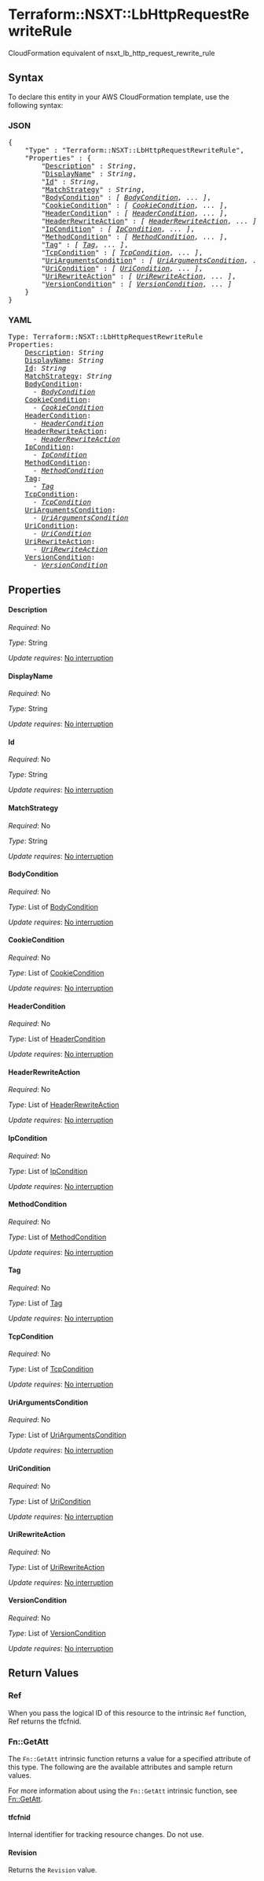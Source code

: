 # Terraform::NSXT::LbHttpRequestRewriteRule

CloudFormation equivalent of nsxt_lb_http_request_rewrite_rule

## Syntax

To declare this entity in your AWS CloudFormation template, use the following syntax:

### JSON

<pre>
{
    "Type" : "Terraform::NSXT::LbHttpRequestRewriteRule",
    "Properties" : {
        "<a href="#description" title="Description">Description</a>" : <i>String</i>,
        "<a href="#displayname" title="DisplayName">DisplayName</a>" : <i>String</i>,
        "<a href="#id" title="Id">Id</a>" : <i>String</i>,
        "<a href="#matchstrategy" title="MatchStrategy">MatchStrategy</a>" : <i>String</i>,
        "<a href="#bodycondition" title="BodyCondition">BodyCondition</a>" : <i>[ <a href="bodycondition.md">BodyCondition</a>, ... ]</i>,
        "<a href="#cookiecondition" title="CookieCondition">CookieCondition</a>" : <i>[ <a href="cookiecondition.md">CookieCondition</a>, ... ]</i>,
        "<a href="#headercondition" title="HeaderCondition">HeaderCondition</a>" : <i>[ <a href="headercondition.md">HeaderCondition</a>, ... ]</i>,
        "<a href="#headerrewriteaction" title="HeaderRewriteAction">HeaderRewriteAction</a>" : <i>[ <a href="headerrewriteaction.md">HeaderRewriteAction</a>, ... ]</i>,
        "<a href="#ipcondition" title="IpCondition">IpCondition</a>" : <i>[ <a href="ipcondition.md">IpCondition</a>, ... ]</i>,
        "<a href="#methodcondition" title="MethodCondition">MethodCondition</a>" : <i>[ <a href="methodcondition.md">MethodCondition</a>, ... ]</i>,
        "<a href="#tag" title="Tag">Tag</a>" : <i>[ <a href="tag.md">Tag</a>, ... ]</i>,
        "<a href="#tcpcondition" title="TcpCondition">TcpCondition</a>" : <i>[ <a href="tcpcondition.md">TcpCondition</a>, ... ]</i>,
        "<a href="#uriargumentscondition" title="UriArgumentsCondition">UriArgumentsCondition</a>" : <i>[ <a href="uriargumentscondition.md">UriArgumentsCondition</a>, ... ]</i>,
        "<a href="#uricondition" title="UriCondition">UriCondition</a>" : <i>[ <a href="uricondition.md">UriCondition</a>, ... ]</i>,
        "<a href="#urirewriteaction" title="UriRewriteAction">UriRewriteAction</a>" : <i>[ <a href="urirewriteaction.md">UriRewriteAction</a>, ... ]</i>,
        "<a href="#versioncondition" title="VersionCondition">VersionCondition</a>" : <i>[ <a href="versioncondition.md">VersionCondition</a>, ... ]</i>
    }
}
</pre>

### YAML

<pre>
Type: Terraform::NSXT::LbHttpRequestRewriteRule
Properties:
    <a href="#description" title="Description">Description</a>: <i>String</i>
    <a href="#displayname" title="DisplayName">DisplayName</a>: <i>String</i>
    <a href="#id" title="Id">Id</a>: <i>String</i>
    <a href="#matchstrategy" title="MatchStrategy">MatchStrategy</a>: <i>String</i>
    <a href="#bodycondition" title="BodyCondition">BodyCondition</a>: <i>
      - <a href="bodycondition.md">BodyCondition</a></i>
    <a href="#cookiecondition" title="CookieCondition">CookieCondition</a>: <i>
      - <a href="cookiecondition.md">CookieCondition</a></i>
    <a href="#headercondition" title="HeaderCondition">HeaderCondition</a>: <i>
      - <a href="headercondition.md">HeaderCondition</a></i>
    <a href="#headerrewriteaction" title="HeaderRewriteAction">HeaderRewriteAction</a>: <i>
      - <a href="headerrewriteaction.md">HeaderRewriteAction</a></i>
    <a href="#ipcondition" title="IpCondition">IpCondition</a>: <i>
      - <a href="ipcondition.md">IpCondition</a></i>
    <a href="#methodcondition" title="MethodCondition">MethodCondition</a>: <i>
      - <a href="methodcondition.md">MethodCondition</a></i>
    <a href="#tag" title="Tag">Tag</a>: <i>
      - <a href="tag.md">Tag</a></i>
    <a href="#tcpcondition" title="TcpCondition">TcpCondition</a>: <i>
      - <a href="tcpcondition.md">TcpCondition</a></i>
    <a href="#uriargumentscondition" title="UriArgumentsCondition">UriArgumentsCondition</a>: <i>
      - <a href="uriargumentscondition.md">UriArgumentsCondition</a></i>
    <a href="#uricondition" title="UriCondition">UriCondition</a>: <i>
      - <a href="uricondition.md">UriCondition</a></i>
    <a href="#urirewriteaction" title="UriRewriteAction">UriRewriteAction</a>: <i>
      - <a href="urirewriteaction.md">UriRewriteAction</a></i>
    <a href="#versioncondition" title="VersionCondition">VersionCondition</a>: <i>
      - <a href="versioncondition.md">VersionCondition</a></i>
</pre>

## Properties

#### Description

_Required_: No

_Type_: String

_Update requires_: [No interruption](https://docs.aws.amazon.com/AWSCloudFormation/latest/UserGuide/using-cfn-updating-stacks-update-behaviors.html#update-no-interrupt)

#### DisplayName

_Required_: No

_Type_: String

_Update requires_: [No interruption](https://docs.aws.amazon.com/AWSCloudFormation/latest/UserGuide/using-cfn-updating-stacks-update-behaviors.html#update-no-interrupt)

#### Id

_Required_: No

_Type_: String

_Update requires_: [No interruption](https://docs.aws.amazon.com/AWSCloudFormation/latest/UserGuide/using-cfn-updating-stacks-update-behaviors.html#update-no-interrupt)

#### MatchStrategy

_Required_: No

_Type_: String

_Update requires_: [No interruption](https://docs.aws.amazon.com/AWSCloudFormation/latest/UserGuide/using-cfn-updating-stacks-update-behaviors.html#update-no-interrupt)

#### BodyCondition

_Required_: No

_Type_: List of <a href="bodycondition.md">BodyCondition</a>

_Update requires_: [No interruption](https://docs.aws.amazon.com/AWSCloudFormation/latest/UserGuide/using-cfn-updating-stacks-update-behaviors.html#update-no-interrupt)

#### CookieCondition

_Required_: No

_Type_: List of <a href="cookiecondition.md">CookieCondition</a>

_Update requires_: [No interruption](https://docs.aws.amazon.com/AWSCloudFormation/latest/UserGuide/using-cfn-updating-stacks-update-behaviors.html#update-no-interrupt)

#### HeaderCondition

_Required_: No

_Type_: List of <a href="headercondition.md">HeaderCondition</a>

_Update requires_: [No interruption](https://docs.aws.amazon.com/AWSCloudFormation/latest/UserGuide/using-cfn-updating-stacks-update-behaviors.html#update-no-interrupt)

#### HeaderRewriteAction

_Required_: No

_Type_: List of <a href="headerrewriteaction.md">HeaderRewriteAction</a>

_Update requires_: [No interruption](https://docs.aws.amazon.com/AWSCloudFormation/latest/UserGuide/using-cfn-updating-stacks-update-behaviors.html#update-no-interrupt)

#### IpCondition

_Required_: No

_Type_: List of <a href="ipcondition.md">IpCondition</a>

_Update requires_: [No interruption](https://docs.aws.amazon.com/AWSCloudFormation/latest/UserGuide/using-cfn-updating-stacks-update-behaviors.html#update-no-interrupt)

#### MethodCondition

_Required_: No

_Type_: List of <a href="methodcondition.md">MethodCondition</a>

_Update requires_: [No interruption](https://docs.aws.amazon.com/AWSCloudFormation/latest/UserGuide/using-cfn-updating-stacks-update-behaviors.html#update-no-interrupt)

#### Tag

_Required_: No

_Type_: List of <a href="tag.md">Tag</a>

_Update requires_: [No interruption](https://docs.aws.amazon.com/AWSCloudFormation/latest/UserGuide/using-cfn-updating-stacks-update-behaviors.html#update-no-interrupt)

#### TcpCondition

_Required_: No

_Type_: List of <a href="tcpcondition.md">TcpCondition</a>

_Update requires_: [No interruption](https://docs.aws.amazon.com/AWSCloudFormation/latest/UserGuide/using-cfn-updating-stacks-update-behaviors.html#update-no-interrupt)

#### UriArgumentsCondition

_Required_: No

_Type_: List of <a href="uriargumentscondition.md">UriArgumentsCondition</a>

_Update requires_: [No interruption](https://docs.aws.amazon.com/AWSCloudFormation/latest/UserGuide/using-cfn-updating-stacks-update-behaviors.html#update-no-interrupt)

#### UriCondition

_Required_: No

_Type_: List of <a href="uricondition.md">UriCondition</a>

_Update requires_: [No interruption](https://docs.aws.amazon.com/AWSCloudFormation/latest/UserGuide/using-cfn-updating-stacks-update-behaviors.html#update-no-interrupt)

#### UriRewriteAction

_Required_: No

_Type_: List of <a href="urirewriteaction.md">UriRewriteAction</a>

_Update requires_: [No interruption](https://docs.aws.amazon.com/AWSCloudFormation/latest/UserGuide/using-cfn-updating-stacks-update-behaviors.html#update-no-interrupt)

#### VersionCondition

_Required_: No

_Type_: List of <a href="versioncondition.md">VersionCondition</a>

_Update requires_: [No interruption](https://docs.aws.amazon.com/AWSCloudFormation/latest/UserGuide/using-cfn-updating-stacks-update-behaviors.html#update-no-interrupt)

## Return Values

### Ref

When you pass the logical ID of this resource to the intrinsic `Ref` function, Ref returns the tfcfnid.

### Fn::GetAtt

The `Fn::GetAtt` intrinsic function returns a value for a specified attribute of this type. The following are the available attributes and sample return values.

For more information about using the `Fn::GetAtt` intrinsic function, see [Fn::GetAtt](https://docs.aws.amazon.com/AWSCloudFormation/latest/UserGuide/intrinsic-function-reference-getatt.html).

#### tfcfnid

Internal identifier for tracking resource changes. Do not use.

#### Revision

Returns the <code>Revision</code> value.

